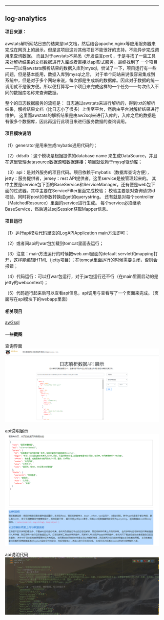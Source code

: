----------------
log-analytics
-----------------

#### 项目来源：
 awstats解析网站日志的结果是txt文档，然后结合apache,nginx等应用服务器来完成在网页上的展示。但是这项目这对其他项目不能很好的支持，不能异步完成调用来查询数据。
 而且对于awstats不熟悉（开发语言perl），于是寻找了一些工具来对解析结果的文档数据进行入库或者直接以api形式服务。最终找到了
 一个项目——可以将awstats解析结果的数据入库到mysql，尝试了一下，项目运行有一些问题，但是基本能用，数据入库到mysql之后，
 对于单个网站来说很容易集成到系统中，但是对于多个网站来说，每次都是生成新的数据库。因此对于数据的统一调用就不是很方便。所以便打算写一个项目来完成这样的一个任务——每次传入不同的数据库名称来查询数据。

 整个的日志数据服务的流程是：
 日志通过awstats来进行解析的，得到txt的解析结果，解析结果文档（比日志小了很多）上传至平台，然后由平台对解析结果进行维护。
这里而awstats的解析结果是由aw2sql来进行入库的，入库之后的数据是有很多个数据库，因此再运行此项目来进行服务数据的查询调用。


#### 项目模块说明
（1）generator是用来生成mybatis通用代码的；

（2）ddsdb：这个模块是根据提供的database name 来生成DataSource，并且在这里管理datasource数据源和数据连接；项目就依赖于mysql驱动库；

（3）api：是对外服务的项目代码。项目依赖于mybatis（数据库查询方便），jetty：服务提供者，jersey：rest API提供者，这里service是被管理起来的。
其中主要是service包下面的BaseService和ServiceManager。还有便是web包下面的过滤器。其中主要在ServiceFilter里面完成校验；
校验主要是对查询请求id校验，同时将post的参数转换成get的querystring。
还有就是对每个controller（MatchedResource）里面的service进行生成。
每个service必须继承BaseService，然后通过sqlSession获取Mapper信息。



#### 项目运行
（1）运行api模块代码里面的LogAPIApplication main方法即可；

（2）或者间api的war包加载到tomcat里面去运行；

（3）注意：main方法运行的时候把web.xml里面的default servlet和mapping打开，这样能编辑HTML（jetty项目）；在tomcat里面运行的时候需要关闭，否则会报错；

（4）代码运行：可以打war包运行，对于jar包运行还不行（在main里面启动的是jetty的webcontext）；

（5）代码运行起来后可以查看api信息，api调用与查看写了一个页面来完成。（页面写在api模块下的webapp里面）

#### 相关项目
[aw2sql](https://github.com/zw231212/aw2sql)


#### 一些截图
 查询界面
![](./screenshots/api/查询api页面.png)

api说明展示
![](./screenshots/api/api说明页面.png)

api说明代码
![](./screenshots/api/api说明代码.png)
